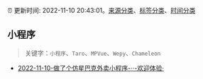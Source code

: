:alarm_clock: 更新时间: 2022-11-10 20:43:01。[来源分类](../README.md)、[标签分类](../TAGS.md)、[时间分类](../TIMELINE.md)

## 小程序


> 关键字：`小程序`、`Taro`、`MPVue`、`Wepy`、`Chameleon`



- [2022-11-10-做了个仿星巴克外卖小程序-··-欢迎体验·](https://www.v2ex.com/t/894301) 